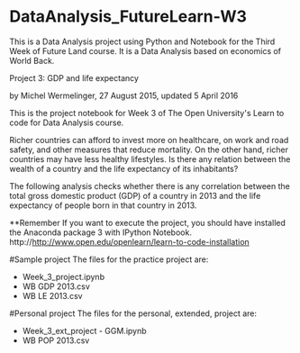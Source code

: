 # DataAnalysis_FutureLearn-W3
This is a Data Analysis project using Python and Notebook for the Third Week of Future Land course. It is a Data Analysis based on economics of World Back.

Project 3: GDP and life expectancy

by Michel Wermelinger, 27 August 2015, updated 5 April 2016

This is the project notebook for Week 3 of The Open University's Learn to code for Data Analysis course.

Richer countries can afford to invest more on healthcare, on work and road safety, and other measures that reduce mortality. On the other hand, richer countries may have less healthy lifestyles. Is there any relation between the wealth of a country and the life expectancy of its inhabitants?

The following analysis checks whether there is any correlation between the total gross domestic product (GDP) of a country in 2013 and the life expectancy of people born in that country in 2013.

**Remember If you want to execute the project, you should have installed the Anaconda package 3 with IPython Notebook. http://http://www.open.edu/openlearn/learn-to-code-installation

#Sample project The files for the practice project are:
- Week_3_project.ipynb
- WB GDP 2013.csv
- WB LE 2013.csv

#Personal project The files for the personal, extended, project are:
- Week_3_ext_project - GGM.ipynb
- WB POP 2013.csv
